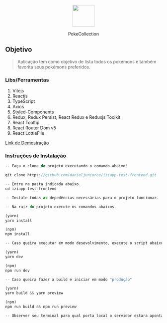 <p align="center">
<img src="https://user-images.githubusercontent.com/33224319/172078347-a889174b-20d7-4f0d-9227-ebbfd1d6104f.png" width="70px" height="70px" align="center" />
</p>
<p align="center">PokeCollection</p>

## Objetivo

> Aplicação tem como objetivo de lista todos os pokémons e também favorita seus pokémons preferidos.

### Libs/Ferramentas

1. Vitejs
2. Reactjs
3. TypeScript
4. Axios
5. Styled-Components
6. Redux, Redux Persist, React Redux e Reduxjs Toolkit
7. React Tooltip
8. React Router Dom v5
9. React LottieFile

[Link de Demostração](https://iziapp-test-frontend.netlify.app)

### Instruções de Instalação

```js
-- Faça o clone do projeto executando o comando abaixo!

git clone https://github.com/danieljuniorce/iziapp-test-frontend.git

-- Entre na pasta indicada abaixo.
cd iziapp-test-frontend

-- Instale todas as depedências necessárias para o projeto funcionar.

-- Na raiz do projeto execute os comandos abaixos.

(yarn)
yarn install

(npm)
npm install

-- Caso queira executar em modo desevolvimento, execute o script abaixo.

(yarn)
yarn dev

(npm)
npm run dev

-- Caso queira fazer a build e iniciar em modo "produção"

(yarn)
yarn build && yarn preview

(npm)
npm run build && npm run preview

-- Observer seu terminal para qual porta local o servidor estara apontando.
```
